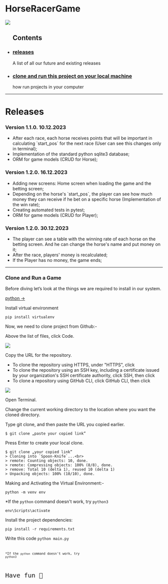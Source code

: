 # HorseRacerGame

<img src="https://camo.githubusercontent.com/1971c0a4f776fb5351c765c37e59630c83cabd52/68747470733a2f2f7777772e707967616d652e6f72672f696d616765732f6c6f676f2e706e67">
<ul>
<h2>Contents</h2>
<li><a href="https://github.com/artur24814/HorseRacerGame?tab=readme-ov-file#releases"><h3>releases</h3></a>A list of all our future and existing releases</li>
<li><a href="https://github.com/artur24814/HorseRacerGame?tab=readme-ov-file#clone_project"><h3>clone and run this project on your local machine</h3></a>how run projects in your computer</li>
</ul>
<hr>
<h1 id="releases">Releases</h1>
<h3>Version 1.1.0. 10.12.2023</h3>
<ul>
<li>After each race, each horse receives points that will be important in calculating `start_pos` for the next race (User can see this changes only in terminal);</li>
<li>Implementation of the standard python sqlite3 database;</li>
<li>ORM for game models (CRUD for Horse);</li>
</ul>
<h3>Version 1.2.0. 16.12.2023</h3>
<ul>
<li>Adding new screens: Home screen when loading the game and the betting screen;</li>
<li>Depending on the horse's `start_pos`, the player can see how much money they can receive if he bet on a specific horse (Implementation of the win rate);</li>
<li>Creating automated tests in pytest;</li>
<li>ORM for game models (CRUD for Player);</li>
</ul>
<h3>Version 1.2.0. 30.12.2023</h3>
<ul>
<li>The player can see a table with the winning rate of each horse on the betting screen. And he can change the horse's name and put money on it;</li>
<li>After the race, players' money is recalculated;</li>
<li>If the Player has no money, the game ends;</li>
</ul>


<hr>

<h3 id="clone_project">Clone and Run a Game</h3>

Before diving let’s look at the things we are required to install in our system.

<a href='https://www.python.org/downloads/'>python -> </a>

Install virtual environment

`pip install virtualenv`


Now, we need to clone project from Github:-
<p>Above the list of files, click Code.</p>
<img src="https://docs.github.com/assets/cb-20363/images/help/repository/code-button.png">

Copy the URL for the repository.
<ul>
<li>To clone the repository using HTTPS, under "HTTPS", click</li>
<li>To clone the repository using an SSH key, including a certificate issued by your organization's SSH certificate authority, click SSH, then click</li>
<li>To clone a repository using GitHub CLI, click GitHub CLI, then click</li>
</ul>
<img src="https://docs.github.com/assets/cb-33207/images/help/repository/https-url-clone-cli.png">

Open Terminal.

Change the current working directory to the location where you want the cloned directory.

Type git clone, and then paste the URL you copied earlier.

`$ git clone „paste your copied link”`

Press Enter to create your local clone.

```
$ git clone „your copied link”
> Cloning into `Spoon-Knife`...<br>
> remote: Counting objects: 10, done.
> remote: Compressing objects: 100% (8/8), done.
> remove: Total 10 (delta 1), reused 10 (delta 1)
> Unpacking objects: 100% (10/10), done.
```

Making and Activating the Virtual Environment:-

`python -m venv env`

*If the `python` command doesn't work, try `python3`

`env\Scripts\activate`

Install the project dependencies:

`pip install -r requirements.txt`

Write this code
<code>python main.py<code>

*If the `python` command doesn't work, try `python3`

<p style="font-size:20px">Have fun &#129409;</p>